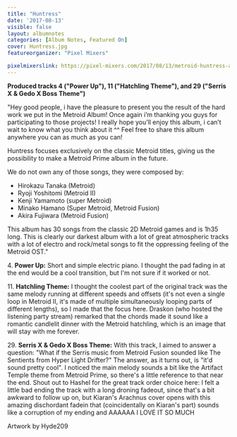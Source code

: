 ```yaml
---
title: "Huntress"
date: '2017-08-13'
visible: false
layout: albumnotes
categories: [Album Notes, Featured On]
cover: Huntress.jpg
featureorganizer: "Pixel Mixers"

pixelmixerslink: https://pixel-mixers.com/2017/08/13/metroid-huntress-album/
---
```

**Produced tracks 4 ("Power Up"), 11 ("Hatchling Theme"), and 29 ("Serris X & Gedo X Boss Theme")**

"Hey good people, i have the pleasure to present you the result of the hard work we put in the Metroid Album! Once again i’m thanking you guys for participating to those projects! I really hope you’ll enjoy this album, i can’t wait to know what you think about it ^^
Feel free to share this album anywhere you can as much as you can!

Huntress focuses exclusively on the classic Metroid titles, giving us the possibility to make a Metroid Prime album in the future.

We do not own any of those songs, they were composed by:
* Hirokazu Tanaka (Metroid)
* Ryoji Yoshitomi (Metroid II)
* Kenji Yamamoto (super Metroid)
* Minako Hamano (Super Metroid, Metroid Fusion)
* Akira Fujiwara (Metroid Fusion)

This album has 30 songs from the classic 2D Metroid games and is 1h35 long.
This is clearly our darkest album with a lot of great atmospheric tracks with a lot of electro and rock/metal songs to fit the oppressing feeling of the Metroid OST."

4\. **Power Up:** Short and simple electric piano. I thought the pad fading in at the end would be a cool transition, but I'm not sure if it worked or not.

11\. **Hatchling Theme:** I thought the coolest part of the original track was the same melody running at different speeds and offsets (it's not even a single loop in Metroid II, it's made of multiple simultaneously looping parts of different lengths), so I made that the focus here. Draskon (who hosted the listening party stream) remarked that the chords made it sound like a romantic candlelit dinner with the Metroid hatchling, which is an image that will stay with me forever.

29\. **Serris X & Gedo X Boss Theme:** With this track, I aimed to answer a question: "What if the Serris music from Metroid Fusion sounded like The Sentients from Hyper Light Drifter?" The answer, as it turns out, is "it'd sound pretty cool". I noticed the main melody sounds a bit like the Artifact Temple theme from Metroid Prime, so there's a little reference to that near the end. Shout out to Hashel for the great track order choice here: I felt a little bad ending the track with a long droning fadeout, since that's a bit awkward to follow up on, but Kiaran's Arachnus cover opens with this amazing dischordant fadein that (coincidentally on Kiaran's part) sounds like a corruption of my ending and AAAAAA I LOVE IT SO MUCH

Artwork by Hyde209
